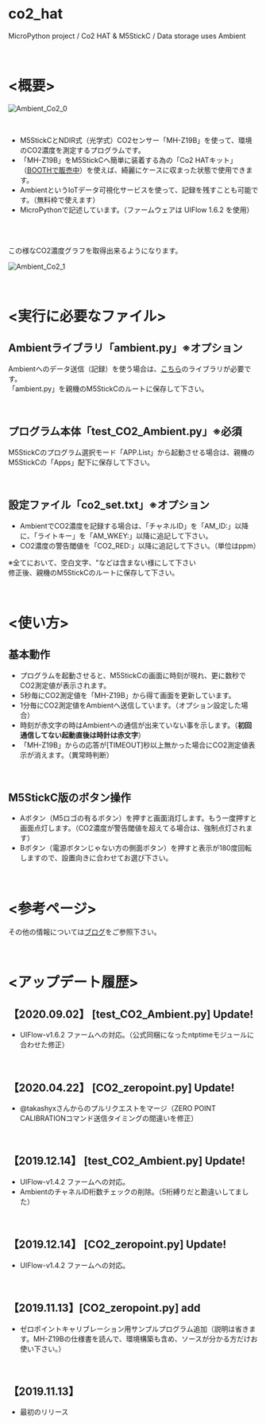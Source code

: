 # co2_hat
MicroPython project / Co2 HAT & M5StickC / Data storage uses Ambient

<br>

# <概要>

![Ambient_Co2_0](https://kitto-yakudatsu.com/wp/wp-content/uploads/2019/11/DSC_0894-scaled.jpg)

<br>

* M5StickCとNDIR式（光学式）CO2センサー「MH-Z19B」を使って、環境のCO2濃度を測定するプログラムです。
* 「MH-Z19B」をM5StickCへ簡単に装着する為の「Co2 HATキット」（[BOOTHで販売中](https://kitto-yakudatsu.booth.pm/items/1671574)）を使えば、綺麗にケースに収まった状態で使用できます。
* AmbientというIoTデータ可視化サービスを使って、記録を残すことも可能です。（無料枠で使えます）
* MicroPythonで記述しています。（ファームウェアは UIFlow 1.6.2 を使用）

<br>
<br>

この様なCO2濃度グラフを取得出来るようになります。

![Ambient_Co2_1](https://kitto-yakudatsu.com/wp/wp-content/uploads/2019/11/co2_hat_graph.png)

<br>

# <実行に必要なファイル>

## Ambientライブラリ「ambient.py」※オプション
Ambientへのデータ送信（記録）を使う場合は、[こちら](https://github.com/AmbientDataInc/ambient-python-lib)のライブラリが必要です。<br>
「ambient.py」を親機のM5StickCのルートに保存して下さい。<br>

<br>

## プログラム本体「test_CO2_Ambient.py」**※必須**
M5StickCのプログラム選択モード「APP.List」から起動させる場合は、親機のM5StickCの「Apps」配下に保存して下さい。<br>

<br>

## 設定ファイル「co2_set.txt」**※オプション**

* AmbientでCO2濃度を記録する場合は、「チャネルID」を「AM_ID:」以降に、「ライトキー」を「AM_WKEY:」以降に追記して下さい。
* CO2濃度の警告閾値を「CO2_RED:」以降に追記して下さい。（単位はppm）

※全てにおいて、空白文字、"などは含まない様にして下さい<br>
修正後、親機のM5StickCのルートに保存して下さい。<br>

<br>

# <使い方>

## 基本動作

- プログラムを起動させると、M5StickCの画面に時刻が現れ、更に数秒でCO2測定値が表示されます。
- 5秒毎にCO2測定値を「MH-Z19B」から得て画面を更新しています。
- 1分毎にCO2測定値をAmbientへ送信しています。（オプション設定した場合）
- 時刻が赤文字の時はAmbientへの通信が出来ていない事を示します。（**初回通信してない起動直後は時計は赤文字**）
- 「MH-Z19B」からの応答が[TIMEOUT]秒以上無かった場合にCO2測定値表示が消えます。（異常時判断）

<br>

## M5StickC版のボタン操作

- Aボタン（M5ロゴの有るボタン）を押すと画面消灯します。もう一度押すと画面点灯します。（CO2濃度が警告閾値を超えてる場合は、強制点灯されます）
- Bボタン（電源ボタンじゃない方の側面ボタン）を押すと表示が180度回転しますので、設置向きに合わせてお選び下さい。

<br>

# <参考ページ>
その他の情報については[ブログ](https://kitto-yakudatsu.com/archives/7286)をご参照下さい。<br>

<br>

# <アップデート履歴>

## 【2020.09.02】 [test_CO2_Ambient.py] Update!

* UIFlow-v1.6.2 ファームへの対応。（公式同梱になったntptimeモジュールに合わせた修正）

<br>

## 【2020.04.22】 [CO2_zeropoint.py] Update!

* @takashyxさんからのプルリクエストをマージ（ZERO POINT CALIBRATIONコマンド送信タイミングの間違いを修正）

<br>

## 【2019.12.14】 [test_CO2_Ambient.py] Update!

* UIFlow-v1.4.2 ファームへの対応。
* AmbientのチャネルID桁数チェックの削除。（5桁縛りだと勘違いしてました）

<br>

## 【2019.12.14】 [CO2_zeropoint.py] Update!

* UIFlow-v1.4.2 ファームへの対応。

<br>

## 【2019.11.13】[CO2_zeropoint.py] add

* ゼロポイントキャリブレーション用サンプルプログラム追加（説明は省きます。MH-Z19Bの仕様書を読んで、環境構築も含め、ソースが分かる方だけお使い下さい。）

<br>

## 【2019.11.13】

* 最初のリリース

